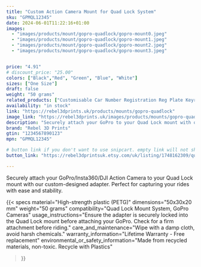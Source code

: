 ```yaml
---
title: "Custom Action Camera Mount for Quad Lock System"
sku: "GPMQL12345"
date: 2024-06-01T11:22:16+01:00
images:
  - "images/products/mount/gopro-quadlock/gopro-mount0.jpeg"
  - "images/products/mount/gopro-quadlock/gopro-mount1.jpeg"
  - "images/products/mount/gopro-quadlock/gopro-mount2.jpeg"
  - "images/products/mount/gopro-quadlock/gopro-mount3.jpeg"


price: "4.91"
# discount_price: "25.00"
colors: ["Black","Red", "Green", "Blue", "White"]
sizes: ["One Size"]
draft: false
weight: "50 grams"
related_products: ["Customisable Car Number Registration Reg Plate Keyring Keychain Personalised", "Perfect Gift for Ducati Fans: USB-Powered Illuminated Table Lamp with Ducati Symbol"]
availability: "in stock"
link: "https://rebel3dprints.uk/products/mounts/gopro-quadlock"
image_link: "https://rebel3dprints.uk/images/products/mounts/gopro-quadlock-mount.jpeg"
description: "Securely attach your GoPro to your Quad Lock mount with our custom-designed adapter. Perfect for capturing your rides with ease and stability."
brand: "Rebel 3D Prints"
gtin: "1234567890123"
mpn: "GPMQL12345"

# button link if you don't want to use snipcart. empty link will not show button
button_link: "https://rebel3dprintsuk.etsy.com/uk/listing/1748162309/quadlock-goproinsta360dji-action-camera"

---
```


Securely attach your GoPro/Insta360/DJI Action Camera to your Quad Lock mount with our custom-designed adapter. Perfect for capturing your rides with ease and stability.

{{< specs
    material="High-strength plastic (PETG)"
    dimensions="50x30x20 mm"
    weight="50 grams"
    compatibility="Quad Lock Mount System, GoPro Cameras"
    usage_instructions="Ensure the adapter is securely locked into the Quad Lock mount before attaching your GoPro. Check for a firm attachment before riding."
    care_and_maintenance="Wipe with a damp cloth, avoid harsh chemicals."
    warranty_information="Lifetime Warranty - Free replacement"
    environmental_or_safety_information="Made from recycled materials, non-toxic. Recycle with Plastics"
>}}
